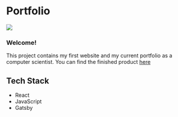# Portfolio
 
![](https://portfolio-6bd11.firebaseapp.com/static/eli-logo-1cf76f5bde9dc3e697e232605b356988.png=250x250)

### Welcome!


This project contains my first website and my current portfolio as a computer scientist. You can find the finished product [here](https://portfolio-6bd11.firebaseapp.com/)

## Tech Stack
- React
- JavaScript
- Gatsby
